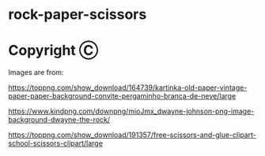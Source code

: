 # rock-paper-scissors

# Copyright Ⓒ

Images are from:

https://toppng.com/show_download/164739/kartinka-old-paper-vintage-paper-paper-background-convite-pergaminho-branca-de-neve/large

https://www.kindpng.com/downpng/mioJmx_dwayne-johnson-png-image-background-dwayne-the-rock/

https://toppng.com/show_download/191357/free-scissors-and-glue-clipart-school-scissors-clipart/large